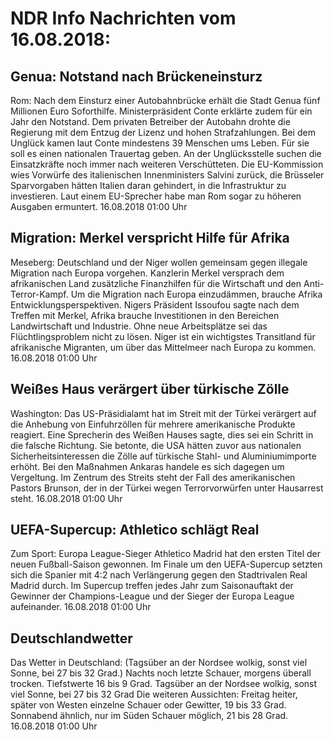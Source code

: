 # NDR Info Nachrichten vom 16.08.2018:


## Genua: Notstand nach Brückeneinsturz
Rom: Nach dem Einsturz einer Autobahnbrücke erhält die Stadt Genua fünf Millionen Euro Soforthilfe. Ministerpräsident Conte erklärte zudem für ein Jahr den Notstand. Dem privaten Betreiber der Autobahn drohte die Regierung mit dem Entzug der Lizenz und hohen Strafzahlungen. Bei dem Unglück kamen laut Conte mindestens 39 Menschen ums Leben. Für sie soll es einen nationalen Trauertag geben. An der Unglücksstelle suchen die Einsatzkräfte noch immer nach weiteren Verschütteten. Die EU-Kommission wies Vorwürfe des italienischen Innenministers Salvini zurück, die Brüsseler Sparvorgaben hätten Italien daran gehindert, in die  Infrastruktur zu investieren. Laut einem EU-Sprecher habe man Rom sogar zu höheren Ausgaben ermuntert. 16.08.2018 01:00 Uhr 

## Migration: Merkel verspricht Hilfe für Afrika
Meseberg: 	Deutschland und der Niger wollen gemeinsam gegen illegale Migration nach Europa vorgehen. Kanzlerin Merkel versprach dem afrikanischen Land zusätzliche Finanzhilfen für die Wirtschaft und den Anti-Terror-Kampf. Um die Migration nach Europa  einzudämmen, brauche Afrika Entwicklungsperspektiven. Nigers Präsident Issoufou sagte nach dem Treffen mit Merkel, Afrika brauche Investitionen in den Bereichen Landwirtschaft und Industrie. Ohne neue Arbeitsplätze sei das Flüchtlingsproblem nicht zu lösen. Niger ist ein wichtigstes Transitland für afrikanische Migranten, um über das Mittelmeer nach Europa zu kommen. 16.08.2018 01:00 Uhr 

## Weißes Haus verärgert über türkische Zölle
Washington: Das US-Präsidialamt hat im Streit mit der Türkei verärgert auf die Anhebung von Einfuhrzöllen für mehrere amerikanische Produkte reagiert. Eine Sprecherin des Weißen Hauses sagte, dies sei ein Schritt in die falsche Richtung. Sie betonte, die USA hätten zuvor aus nationalen Sicherheitsinteressen die Zölle auf türkische Stahl- und Aluminiumimporte erhöht. Bei den Maßnahmen Ankaras handele es sich dagegen um Vergeltung. Im Zentrum des Streits steht der Fall des amerikanischen Pastors Brunson, der in der Türkei wegen Terrorvorwürfen unter Hausarrest steht. 16.08.2018 01:00 Uhr 

## UEFA-Supercup: Athletico schlägt Real
Zum Sport: Europa League-Sieger Athletico Madrid hat den ersten Titel der neuen Fußball-Saison gewonnen. Im Finale um den UEFA-Supercup setzten sich die Spanier mit 4:2 nach Verlängerung gegen den Stadtrivalen Real Madrid durch. Im Supercup treffen jedes Jahr zum Saisonauftakt der Gewinner der Champions-League und der Sieger der Europa League aufeinander. 16.08.2018 01:00 Uhr 

## Deutschlandwetter
Das Wetter in Deutschland:
(Tagsüber an der Nordsee wolkig, sonst viel Sonne, bei 27 bis 32 Grad.) Nachts noch letzte Schauer, morgens überall trocken. Tiefstwerte 16 bis 9 Grad. Tagsüber an der Nordsee wolkig, sonst viel Sonne, bei 27 bis 32 Grad Die weiteren Aussichten:
Freitag heiter, später von Westen einzelne Schauer oder Gewitter, 19 bis 33 Grad. Sonnabend ähnlich, nur im Süden Schauer möglich, 21 bis 28 Grad. 16.08.2018 01:00 Uhr 
